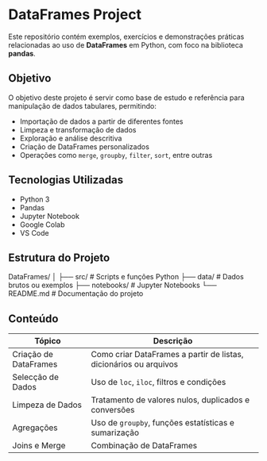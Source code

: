 # DataFrames Project

Este repositório contém exemplos, exercícios e demonstrações práticas relacionadas ao uso de **DataFrames** em Python, com foco na biblioteca **pandas**.

## Objetivo

O objetivo deste projeto é servir como base de estudo e referência para manipulação de dados tabulares, permitindo:

* Importação de dados a partir de diferentes fontes
* Limpeza e transformação de dados
* Exploração e análise descritiva
* Criação de DataFrames personalizados
* Operações como `merge`, `groupby`, `filter`, `sort`, entre outras

## Tecnologias Utilizadas

* Python 3
* Pandas
* Jupyter Notebook
* Google Colab
* VS Code

## Estrutura do Projeto

DataFrames/
│
├── src/                # Scripts e funções Python
├── data/               # Dados brutos ou exemplos
├── notebooks/          # Jupyter Notebooks
└── README.md           # Documentação do projeto

## Conteúdo

| Tópico                | Descrição                                                         |
| --------------------- | ----------------------------------------------------------------- |
| Criação de DataFrames | Como criar DataFrames a partir de listas, dicionários ou arquivos |
| Selecção de Dados      | Uso de `loc`, `iloc`, filtros e condições                         |
| Limpeza de Dados      | Tratamento de valores nulos, duplicados e conversões              |
| Agregações            | Uso de `groupby`, funções estatísticas e sumarização              |
| Joins e Merge         | Combinação de DataFrames                                          |
